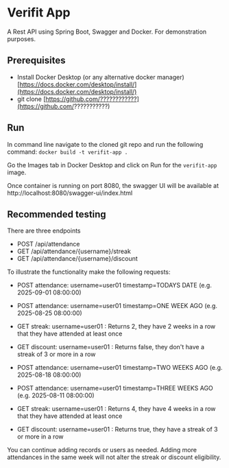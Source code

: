 # Verifit App
A Rest API using Spring Boot, Swagger and Docker. For demonstration purposes.

## Prerequisites
- Install Docker Desktop (or any alternative docker manager) [https://docs.docker.com/desktop/install/](https://docs.docker.com/desktop/install/)
- git clone [https://github.com/????????????](https://github.com/???????????)

## Run
In command line navigate to the cloned git repo and run the following command:
```docker build -t verifit-app .```

Go the Images tab in Docker Desktop and click on Run for the ```verifit-app``` image.

Once container is running on port 8080, the swagger UI will be available at http://localhost:8080/swagger-ui/index.html

## Recommended testing
There are three endpoints
- POST /api/attendance
- GET /api/attendance/{username}/streak
- GET /api/attendance/{username}/discount

To illustrate the functionality make the following requests:
- POST attendance: username=user01 timestamp=TODAYS DATE (e.g. 2025-09-01 08:00:00)
- POST attendance: username=user01 timestamp=ONE WEEK AGO (e.g. 2025-08-25 08:00:00)
- GET streak: username=user01 : Returns 2, they have 2 weeks in a row that they have attended at least once
- GET discount: username=user01 : Returns false, they don't have a streak of 3 or more in a row

- POST attendance: username=user01 timestamp=TWO WEEKS AGO (e.g. 2025-08-18 08:00:00)
- POST attendance: username=user01 timestamp=THREE WEEKS AGO (e.g. 2025-08-11 08:00:00)
- GET streak: username=user01 : Returns 4, they have 4 weeks in a row that they have attended at least once
- GET discount: username=user01 : Returns true, they have a streak of 3 or more in a row

You can continue adding records or users as needed. Adding more attendances in the same week will not alter the streak or discount eligibility.
